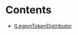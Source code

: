 

# Contents
- [ILegionTokenDistributor](ILegionTokenDistributor.sol/interface.ILegionTokenDistributor.md)
